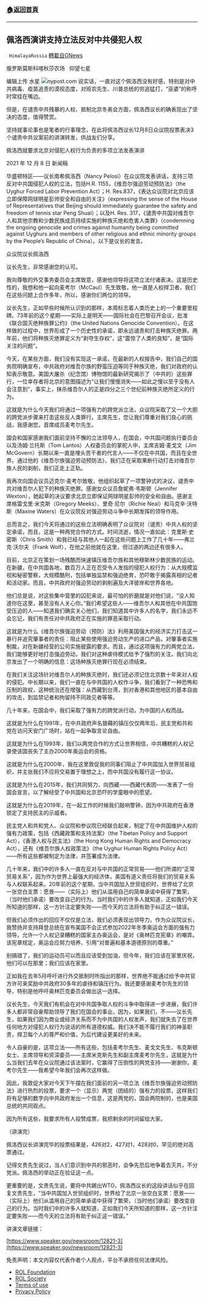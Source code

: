 ###  [:house:返回首頁](https://github.com/ourhimalayas/txt)
---


## 佩洛西演讲支持立法反对中共侵犯人权
` HimalayaRussia` [轉載自GNews](https://gnews.org/zh-hans/1741465/)

俄罗斯莫斯科喀秋莎农场   仰望七星

编辑上传  水星
![](https://assets.gnews.org/wp-content/uploads/2021/12/N.jpg)nypost.com
说实话，一直对这个佩洛西没有好感，特别是对中共病毒、疫苗追责的漠视态度，对班农先生、川普总统的穷追猛打，“巫婆”的称呼时常挂在嘴边。

但是，在谴责中共残暴的人权、抵制北京冬奥会方面，佩洛西议长的确表现出了坚决的态度，值得赞赏。

坚持就事论事也是笔者的行事理念，在此将佩洛西议长12月8日众议院投票表决3个谴责中共议案前的讲演转发，供战友们分享。

佩洛西就要求北京对侵犯人权行为负责的多项立法发表演讲

2021 年 12 月 8 日 新闻稿

华盛顿特区——议长南希佩洛西（Nancy Pelosi）在众议院发表讲话，支持三项反对中共国侵犯人权的立法，包括H.R. 1155，《维吾尔强迫劳动预防法》（the Uyghur Forced Labor Prevention Act）；H. Res.837，《表达众议院对北京应该立即保障网球明星彭帅安全和自由的关注》（expressing the sense of the House of Representatives that Beijing should immediately guarantee the safety and freedom of tennis star Peng Shuai）；以及H. Res. 317，《谴责中共国对维吾尔人和其他宗教和少数民族成员持续实施的种族灭绝和危害人类罪》（condemning the ongoing genocide and crimes against humanity being committed against Uyghurs and members of other religious and ethnic minority groups by the People’s Republic of China）。以下是议长的发言。

众议院议长佩洛西

议长先生，非常感谢您的认可。

我向尊敬的外交事务委员会主席致意，感谢他领导将这项立法付诸表决。这是历史性的，我想和他一起向麦考尔（McCaul）先生致敬，他一直是人权捍卫者，我们在这些问题上合作多年，所以，感谢你们两位的领导。

议长先生，正如早些时候所认识到的那样，本周标志着人类历史上的一个重要里程碑。73年前的这个星期——实际上是明天——国际社会在巴黎召开会议，批准《联合国灭绝种族罪公约》（the United Nations Genocide Convention）。在这样做的过程中，世界形成了一个历史性的承诺，即永远谴责和打击种族灭绝罪。两年前，他们将种族灭绝罪定义为“剥夺生存权”，这“震惊了人类的良知”，是“国际关注的问题”。

今天，在某些方面，我们没有实现这一承诺，在最新的人权报告中，我们自己的国务院明确宣布，中共政府对维吾尔族的野蛮压迫等同于种族灭绝，我们对政府的认知表示敬意。美国大屠杀（纪念馆）博物馆的最新研究揭示了（中共的）这些罪行，一位幸存者将北京的意图描述为“让我们慢慢消失——如此之慢以至于没有人会注意到”，事实上，抹杀维吾尔人的正是四分之三个世纪前种族灭绝所定义的行为。

这就是为什么今天我们将通过一项强有力的跨党派立法，众议院采取了又一个大胆的跨党派步骤来打击这些反人类罪行。主席先生，您让我们尊重对我们良心的挑战，我感谢您，首席成员麦考尔先生。

国会和国家感谢我们面前坚持不懈的立法领导人，在国会，中共国问题执行委员会以及汤姆·兰托斯（Tom Lantos）人权委员会的掌舵人中，主席吉姆·麦戈文（Jim McGovern）长期以来一直是埋头苦干者的代言人——不仅在中共国，而且在全世界。通过他的《维吾尔族强迫劳动预防法》，我们正在采取果断行动打击对维吾尔族人民的剥削，我们正走上正轨。

我再次向国会议员迈克尔·麦考尔致敬，他组织起草了一项警钟式的决议，谴责中共对维吾尔人犯下的种族灭绝罪。感谢女众议员詹妮弗·韦斯顿（Jennifer Wexton），她起草的决议要求北京立即保证网球明星彭帅的安全和自由。感谢主席格雷戈里·米克斯（Gregory Meeks）、里奇·尼尔（Richie Neal）和马克辛·沃特斯（Maxine Waters）在众议院反对强迫劳动斗争中长期发挥的领导作用。

总而言之，我们今天将通过的这些立法明确表明了众议院对（谴责）中共人权的坚定承诺，而且，这是一种两党合作的方式。时间流逝，情况一直如此：克里斯·史密斯（Chris Smith）和我已经与其他人一起在这些问题上工作了几十年——弗兰克·沃尔夫（Frank Wolf），在他之前他就在这里，但过道的两边还有很多人。

目前，北京正在策划一场残酷而快速镇压维吾尔族和其他穆斯林少数民族的运动。在新疆，在中共国各地，数百万人正在忍受令人发指的侵犯人权行为：从大规模监视和秘密警察，大规模酷刑，包括单独监禁和强迫绝育，恐吓敢于揭露真相的记者和活动家。而且，中共政府对强迫劳动的剥削遍及大洋彼岸和世界各地。

他们总是说，对这些集中营里的囚犯来说，最可怕的折磨就是对他们说，“没人知道你在这里，甚至没有人关心你。”我们希望这些人——维吾尔人和其他在中共国饱受压迫的人——知道我们确实关心他们，我们知道其中许多人的名字，我们永远不会忘记，我们有责任对中共政府正在实施的罪恶采取行动。

这就是为什么《维吾尔族强迫劳动（预防）法》利用美国强大的经济实力打击这一暴行并追究肇事者的责任：阻止某些使用强迫劳动生产的进口产品，对肇事者实施制裁，对在新疆经营的公司实施披露的要求。而且，通过这项强有力的两党立法，我们能够更好地打击强迫劳动，我们对这种虐待模式给予了强烈的关注。我们向北京发出了一个明确的信息：这场种族灭绝罪行现在必须结束。

在我们关注这场针对维吾尔人的种族灭绝时，我们还必须记住北京数十年来对人权的侵犯。中长期以来，我们一直在与中共国的人权作斗争，我们看到了一种恐怖和压制的政权，这种统治还在增强：从西藏到台湾，到对香港和其他地区的基本自由的攻击，到监禁记者和拘留持不同政见者等等。

几十年来，在国会中，我们采取了强有力的跨党派行动，为中国的人权而战。

这就是为什么在1991年，在中共政府声名狼藉的镇压仅仅两年后，民主党和共和党在访问天安门广场时，站在一起争取言论自由。

这就是为什么在1993年，我们以两党合作的方式让世界相信，中共糟糕的人权记录使该国丧失了主办2000年奥运会的资格。

这就是为什么在2000年，我在这里敦促我的同事们阻止了中共国加入世界贸易组织，并主张我们不应将交易置于理想之上，而中共国没有履行这一协议。

这就是为什么在2015年，我们共同努力，向西藏——西藏代表团——发表了一份国会宣言，以了解经受了中共国和北京恐吓的学童眼中的愿望。

这就是为什么在2019年，在一起工作的时候我们敲响警钟，因为中共政府在香港锁定了支持民主的示威者。

民主党人和共和党人、众议院和参议院已经联合起来，制定了在中共国维护人权的强有力政策，包括《西藏政策和支持法案》（the Tibetan Policy and Support Act），《香港人权与民主法》（the Hong Kong Human Rights and Democracy Act），还有《维吾尔族人权政策法》（the Uyghur Human Rights Policy Act）——所有这些都被制定为法律，并签署成为法律。

几十年来，我们中的许多人一直在反对与中共国的正常贸易——他们所谓的“正常贸易关系”，因为作为世界上最强大的经济体，美国有道义责任将我们的贸易关系与人权联系起来。20年前的这个星期，当中共国加入世贸组织时，世界给了北京一张空白支票：愿景——（实际上）他们从滥用自己的简单承诺中获得了繁荣，（当时他们承诺）要改变自己的行为。当时我们中的许多人就知道，正如我们今天所知道的那样，这一方针注定要失败——而今天的立法将有助于纠正这一错误。

但我们必须作出的回应不仅仅是立法，我们必须表现出领导力，作为众议院议长，我赞扬并支持拜登总统在宣布美国不会正式参加2022年冬季奥运会方面的强有力领导。允许一个人权记录糟糕的国家主办奥运会，是对《奥林匹克宪章》的嘲弄。该宪章规定，奥运会应努力培养、引用“对普遍和基本道德原则的尊重。”

别搞错了，我们的运动员可以而且应该受到加油，但今年，我们应该在家里庆祝，他们可以在那里；我们应该在家里。

正如我在去年5月呼吁进行外交抵制时所指出的那样，世界绝不能通过给予中共官方许可来奖励中共政府30多年的虐待和镇压行为。我还要感谢麦考尔先生的领导，特别是他呼吁奥林匹克委员会做出这一选择。

议长先生，今天我们有机会在对中共国争取人权的斗争中取得进一步进展，我们许多人都非常自豪帮助领导了我们在国会的事业。因为，如果我们，不——议长先生，如果我们因为商业或经济关系而不为中共国的人权发声，我们就失去了在世界任何地方对侵犯人权行为说话的所有道德权威。我们决不能不履行我们的神圣职责，捍卫每个人的尊严和价值，为后代建设更美好的未来。

令人自豪的是，这项立法——所有这些，包括麦考尔先生、麦戈文先生、韦克斯顿女士、主席领导和资深委员——主席米克斯先生和副主席麦考尔先生，这就是为什么当我们去年在众议院通过该法案时，它赢得了压倒性的两党支持——谢谢你，麦考尔先生——我希望今年我们会再次这样做。

因此，我敦促大家对今天下午摆在我们面前的另一项立法《维吾尔族强迫劳动预防法》进行热烈的投票，要求一个（显示）两党（团结的）强有力的投票，这样我们将有足够的数字向中共政府发出一个信息，这是两党的，国会两院制的，也是美国总统的共同观点。

因为所有这些，我要求所有人投赞成票，我把剩余的时间留给大家。

（讲演完）

佩洛西议长讲演完毕的投票结果是，426对2，427对1，428对0，罕见的绝对高票通过。

记得文贵先生说过，当人们意识到中共的邪恶时，会争先恐后地争着去灭共，不分党派。佩洛西的举动正在验证这一点。

更重要的是，文贵先生说，要将中共踢出WTO，佩洛西议长的这段讲话似乎在回复文贵先生，“当中共国加入世贸组织时，世界给了北京一张空白支票：愿景——（实际上）他们从滥用自己的简单承诺中获得了繁荣，（当时他们承诺）要改变自己的行为。当时我们中的许多人就知道，正如我们今天所知道的那样，这一方针注定要失败——而今天的立法将有助于纠正这一错误。”

讲演文章链接：

[https://www.speaker.gov/newsroom/12821-3](https://www.speaker.gov/newsroom/12821-3)

 

免责声明：本文内容仅代表作者个人观点，平台不承担任何法律风险。

- [ROL Foundation](https://rolfoundation.org/)
- [ROL Society](https://rolsociety.org/)
- [Terms of use](https://gnews.org/terms-of-use-3/)
- [Privacy Policy](https://gnews.org/privacy-policy/)
